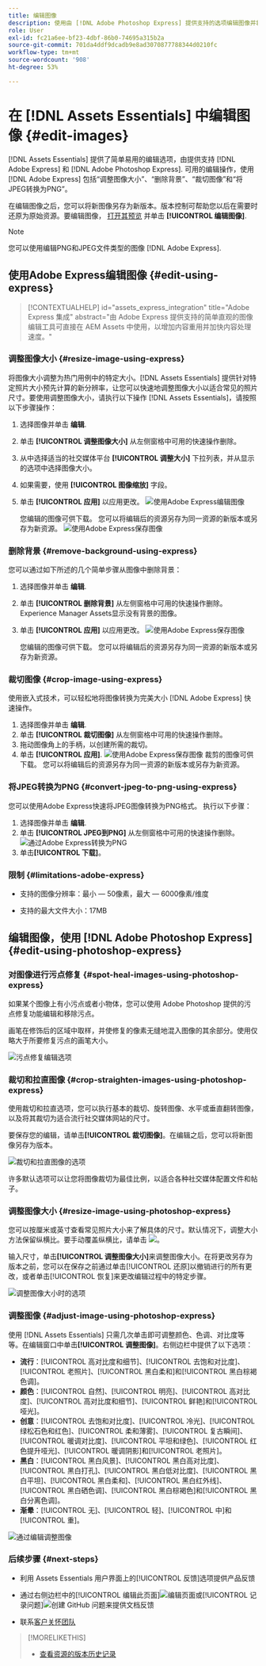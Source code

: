 ```yaml
---
title: 编辑图像
description: 使用由 [!DNL Adobe Photoshop Express] 提供支持的选项编辑图像并将更新后的图像另存为版本。
role: User
exl-id: fc21a6ee-bf23-4dbf-86b0-74695a315b2a
source-git-commit: 701da4ddf9dcadb9e8ad3070877788344d0210fc
workflow-type: tm+mt
source-wordcount: '908'
ht-degree: 53%

---
```


# 在 [!DNL Assets Essentials] 中编辑图像 {#edit-images}

[!DNL Assets Essentials] 提供了简单易用的编辑选项，由提供支持 [!DNL Adobe Express] 和 [!DNL Adobe Photoshop Express]. 可用的编辑操作，使用 [!DNL Adobe Express] 包括“调整图像大小”、“删除背景”、“裁切图像”和“将JPEG转换为PNG”。

在编辑图像之后，您可以将新图像另存为新版本。版本控制可帮助您以后在需要时还原为原始资源。要编辑图像， [打开其预览](/help/using/navigate-view.md#preview-assets) 并单击 **[!UICONTROL 编辑图像]**.

>[!NOTE]
>
>您可以使用编辑PNG和JPEG文件类型的图像 [!DNL Adobe Express].

<!--The editing actions that are available are Spot healing, Crop and straighten, Resize image, and Adjust image.-->

## 使用Adobe Express编辑图像 {#edit-using-express}

>[!CONTEXTUALHELP]
>id="assets_express_integration"
>title="Adobe Express 集成"
>abstract="由 Adobe Express 提供支持的简单直观的图像编辑工具可直接在 AEM Assets 中使用，以增加内容重用并加快内容处理速度。"

### 调整图像大小 {#resize-image-using-express}

将图像大小调整为热门用例中的特定大小。[!DNL Assets Essentials] 提供针对特定照片大小预先计算的新分辨率，让您可以快速地调整图像大小以适合常见的照片尺寸。要使用调整图像大小，请执行以下操作 [!DNL Assets Essentials]，请按照以下步骤操作：

1. 选择图像并单击 **编辑**.
2. 单击 **[!UICONTROL 调整图像大小]** 从左侧窗格中可用的快速操作删除。
3. 从中选择适当的社交媒体平台 **[!UICONTROL 调整大小]** 下拉列表，并从显示的选项中选择图像大小。
4. 如果需要，使用 **[!UICONTROL 图像缩放]** 字段。
5. 单击 **[!UICONTROL 应用]** 以应用更改。
   ![使用Adobe Express编辑图像](/help/using/assets/adobe-express-resize-image.png)

   您编辑的图像可供下载。 您可以将编辑后的资源另存为同一资源的新版本或另存为新资源。
   ![使用Adobe Express保存图像](/help/using/assets/adobe-express-resize-save.png)

### 删除背景 {#remove-background-using-express}

您可以通过如下所述的几个简单步骤从图像中删除背景：

1. 选择图像并单击 **编辑**.
2. 单击 **[!UICONTROL 删除背景]** 从左侧窗格中可用的快速操作删除。 Experience Manager Assets显示没有背景的图像。
3. 单击 **[!UICONTROL 应用]** 以应用更改。
   ![使用Adobe Express保存图像](/help/using/assets/adobe-express-remove-background.png)

   您编辑的图像可供下载。 您可以将编辑后的资源另存为同一资源的新版本或另存为新资源。

### 裁切图像 {#crop-image-using-express}

使用嵌入式技术，可以轻松地将图像转换为完美大小 [!DNL Adobe Express] 快速操作。

1. 选择图像并单击 **编辑**.
2. 单击 **[!UICONTROL 裁切图像]** 从左侧窗格中可用的快速操作删除。
3. 拖动图像角上的手柄，以创建所需的裁切。
4. 单击 **[!UICONTROL 应用]**.
   ![使用Adobe Express保存图像](/help/using/assets/adobe-express-crop-image.png)
裁剪的图像可供下载。 您可以将编辑后的资源另存为同一资源的新版本或另存为新资源。

### 将JPEG转换为PNG {#convert-jpeg-to-png-using-express}

您可以使用Adobe Express快速将JPEG图像转换为PNG格式。 执行以下步骤：

1. 选择图像并单击 **编辑**.
2. 单击 **[!UICONTROL JPEG到PNG]** 从左侧窗格中可用的快速操作删除。
   ![通过Adobe Express转换为PNG](/help/using/assets/adobe-express-convert-image.png)
3. 单击&#x200B;**[!UICONTROL 下载]**。

### 限制 {#limitations-adobe-express}

* 支持的图像分辨率：最小 — 50像素，最大 — 6000像素/维度

* 支持的最大文件大小：17MB

## 编辑图像，使用 [!DNL Adobe Photoshop Express] {#edit-using-photoshop-express}

<!--
After editing an image, you can save the new image as a new version. Versioning helps you to revert to the original asset later, if needed. To edit an image, [open its preview](/help/using/navigate-view.md#preview-assets) and click **[!UICONTROL Edit Image]** ![edit icon](assets/do-not-localize/edit-icon.png) from the rail on the right.

![Options to edit an image](assets/edit-image2.png)

*Figure: The options to edit images are powered by [!DNL Adobe Photoshop Express].*
-->

### 对图像进行污点修复 {#spot-heal-images-using-photoshop-express}

如果某个图像上有小污点或者小物体，您可以使用 Adobe Photoshop 提供的污点修复功能编辑和移除污点。

画笔在修饰后的区域中取样，并使修复的像素无缝地混入图像的其余部分。使用仅略大于所要修复污点的画笔大小。

![污点修复编辑选项](assets/edit-spot-healing.png)

<!-- 
TBD: See if we should give backlinks to PS docs for these concepts.
For more information about how Spot Healing works in Photoshop, see [retouching and repairing photos](https://helpx.adobe.com/photoshop/using/retouching-repairing-images.html). 
-->

### 裁切和拉直图像 {#crop-straighten-images-using-photoshop-express}

使用裁切和拉直选项，您可以执行基本的裁切、旋转图像、水平或垂直翻转图像，以及将其裁切为适合流行社交媒体网站的尺寸。

要保存您的编辑，请单击&#x200B;**[!UICONTROL 裁切图像]**。在编辑之后，您可以将新图像另存为版本。

![裁切和拉直图像的选项](assets/edit-crop-straighten.png)

许多默认选项可以让您将图像裁切为最佳比例，以适合各种社交媒体配置文件和帖子。

### 调整图像大小 {#resize-image-using-photoshop-express}

您可以按厘米或英寸查看常见照片大小来了解具体的尺寸。默认情况下，调整大小方法保留纵横比。要手动覆盖纵横比，请单击 ![](assets/do-not-localize/lock-closed-icon.png)。

输入尺寸，单击&#x200B;**[!UICONTROL 调整图像大小]**&#x200B;来调整图像大小。在将更改另存为版本之前，您可以在保存之前通过单击[!UICONTROL 还原]以撤销进行的所有更改，或者单击[!UICONTROL 恢复]来更改编辑过程中的特定步骤。

![调整图像大小时的选项](assets/resize-image.png)

### 调整图像 {#adjust-image-using-photoshop-express}

使用 [!DNL Assets Essentials] 只需几次单击即可调整颜色、色调、对比度等等。在编辑窗口中单击&#x200B;**[!UICONTROL 调整图像]**。右侧边栏中提供了以下选项：

* **流行**：[!UICONTROL 高对比度和细节]、[!UICONTROL 去饱和对比度]、[!UICONTROL 老照片]、[!UICONTROL 黑白柔和]和[!UICONTROL 黑白棕褐色调]。 
* **颜色**：[!UICONTROL 自然]、[!UICONTROL 明亮]、[!UICONTROL 高对比度]、[!UICONTROL 高对比度和细节]、[!UICONTROL 鲜艳]和[!UICONTROL 哑光]。
* **创意**：[!UICONTROL 去饱和对比度]、[!UICONTROL 冷光]、[!UICONTROL 绿松石色和红色]、[!UICONTROL 柔和薄雾]、[!UICONTROL 复古瞬间]、[!UICONTROL 暖调对比度]、[!UICONTROL 平坦和绿色]、[!UICONTROL 红色提升哑光]、[!UICONTROL 暖调阴影]和[!UICONTROL 老照片]。
* **黑白**：[!UICONTROL 黑白风景]、[!UICONTROL 黑白高对比度]、[!UICONTROL 黑白打孔]、[!UICONTROL 黑白低对比度]、[!UICONTROL 黑白平坦]、[!UICONTROL 黑白柔和]、[!UICONTROL 黑白红外线]、[!UICONTROL 黑白硒色调]、[!UICONTROL 黑白棕褐色]和[!UICONTROL 黑白分离色调]。
* **渐晕**：[!UICONTROL 无]、[!UICONTROL 轻]、[!UICONTROL 中]和[!UICONTROL 重]。

![通过编辑调整图像](assets/adjust-image.png)

<!--
TBD: Insert a video of the available social media options.
-->

### 后续步骤 {#next-steps}

* 利用 Assets Essentials 用户界面上的[!UICONTROL 反馈]选项提供产品反馈

* 通过右侧边栏中的[!UICONTROL 编辑此页面]![编辑页面](assets/do-not-localize/edit-page.png)或[!UICONTROL 记录问题]![创建 GitHub 问题](assets/do-not-localize/github-issue.png)来提供文档反馈

* 联系[客户关怀团队](https://experienceleague.adobe.com/?support-solution=General#support)

>[!MORELIKETHIS]
>
>* [查看资源的版本历史记录](/help/using/navigate-view.md)
